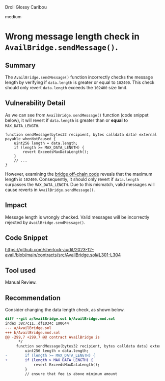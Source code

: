 Droll Glossy Caribou

medium

# Wrong message length check in `AvailBridge.sendMessage()`.

## Summary
The `AvailBridge.sendMessage()` function incorrectly checks the message length by verifying if `data.length` is greater or equal to `102400`. This check should only revert `data.length` exceeds the `102400` size limit.

## Vulnerability Detail
As we can see from `AvailBridge.sendMessage()` function (code snippet below), it will revert if `data.length` is greater than or **equal** to `MAX_DATA_LENGTH`.

```solidity
function sendMessage(bytes32 recipient, bytes calldata data) external payable whenNotPaused {
    uint256 length = data.length;
    if (length >= MAX_DATA_LENGTH) {
        revert ExceedsMaxDataLength();
    }
    // ...
}
```

However, examining the [bridge off-chain code](https://github.com/availproject/avail-core/blob/9091f4a7acc730f06e1d64ecfab0ba5441bb2172/core/src/data_proof_v2.rs#L16-L19) reveals that the maximum length is `102400`. Consequently, it should only revert if `data.length` surpasses the `MAX_DATA_LENGTH`. Due to this mismatch, valid messages will cause reverts in `AvailBridge.sendMessage()`.

## Impact
Message length is wrongly checked. Valid messages will be incorrectly rejected by `AvailBridge.sendMessage()`.

## Code Snippet
https://github.com/sherlock-audit/2023-12-avail/blob/main/contracts/src/AvailBridge.sol#L301-L304

## Tool used
Manual Review.

## Recommendation
Consider changing the data length check, as shown below.

```diff
diff --git a/AvailBridge.sol b/AvailBridge.mod.sol
index 38c7c11..df1034c 100644
--- a/AvailBridge.sol
+++ b/AvailBridge.mod.sol
@@ -299,7 +299,7 @@ contract AvailBridge is
      */
     function sendMessage(bytes32 recipient, bytes calldata data) external payable whenNotPaused {
         uint256 length = data.length;
-        if (length >= MAX_DATA_LENGTH) {
+        if (length > MAX_DATA_LENGTH) {
             revert ExceedsMaxDataLength();
         }
         // ensure that fee is above minimum amount
```
